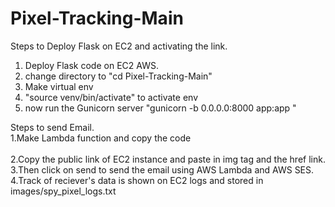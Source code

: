 # Pixel-Tracking-Main


Steps to Deploy Flask on EC2 and activating the link.
1. Deploy Flask code on EC2 AWS.
2. change directory to "cd Pixel-Tracking-Main"
3. Make virtual env
4. "source venv/bin/activate" to activate env
5. now run the Gunicorn server "gunicorn -b 0.0.0.0:8000 app:app "


Steps to send Email.<br>
1.Make Lambda function and copy the code <br>  
2.Copy the public link of EC2 instance and paste in img tag and the href link.<br>
3.Then click on send to send the email using AWS Lambda and AWS SES. <br>
4.Track of reciever's data is shown on EC2 logs and stored in images/spy_pixel_logs.txt <br>
